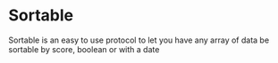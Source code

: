 # Sortable

Sortable is an easy to use protocol to let you have any array of data be sortable by score, boolean or with a date
